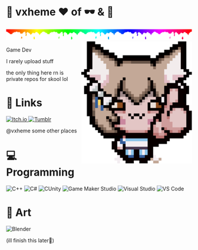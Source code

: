 # 🦦 vxheme ❤️ of 🕶 & 🎨 
<!---I love otters--->

<img src="images/rainbow divider.webp" width="1920" height="30"/>

<img src="images/Felix-Isaac-Normal-Cropped.png" align="right" width="300px"/>

Game Dev

I rarely upload stuff

the only thing here rn is private repos for skool lol

# 🔗 Links

<a href="https://vxheme.itch.io/">
  <img src="https://avatars0.githubusercontent.com/u/14803619?s=280&v=4](https://external-content.duckduckgo.com/iu/?u=https%3A%2F%2Ftfancs.github.io%2FTFANCSPage%2Fimages%2Fitchio.png&f=1&nofb=1&ipt=cc3a301bd95746ac75d471cf772005a1a35f7b53c38f989eafc798630bf8345e&ipo=images" width="50" height="50" title="Itch.io" alt="Itch.io">
</a>

<a href="https://www.tumblr.com/vxheme">
  <img src="https://external-content.duckduckgo.com/iu/?u=https%3A%2F%2Flogos-world.net%2Fwp-content%2Fuploads%2F2020%2F09%2FTumblr-Symbol.png&f=1&nofb=1&ipt=50eaf53a3698b90755199c6c55ab8e9bfaf392de6d2bfd3e0f505bac37627463&ipo=images" height="50" title="Tumblr" alt="Tumblr">
</a>

@vxheme some other places

# 💻 Programming
<p>
<img src="https://cdn.jsdelivr.net/gh/devicons/devicon/icons/cplusplus/cplusplus-original.svg"									width="50" height="50" title="C++" alt="C++"/>
<img src="https://cdn.jsdelivr.net/gh/devicons/devicon/icons/csharp/csharp-original.svg"												width="50" height="50" title="C#" alt="C#"/>
<img src="https://cdn.jsdelivr.net/gh/devicons/devicon/icons/unity/unity-original.svg"													width="50" height="50" title="Unity" alt="CUnity"/>
<img src="https://coal.gamemaker.io/sites/5d75794b3c84c70006700381/theme/images/svg/logomark.svg?1684853061"		width="50" height="50" title="Game Maker Studio" alt="Game Maker Studio">
<img src="https://cdn.jsdelivr.net/gh/devicons/devicon/icons/visualstudio/visualstudio-plain.svg"								width="50" height="50" title="Visual Studio" alt="Visual Studio"/>
<img src="https://cdn.jsdelivr.net/gh/devicons/devicon/icons/vscode/vscode-original.svg"												width="50" height="50" title="VS Code" alt="VS Code"/>
</p>       

<!---actual human languages as well lol--->

# 🎨 Art
<p>
<img src="https://cdn.jsdelivr.net/gh/devicons/devicon/icons/blender/blender-original.svg"											width="50" height="50" title="Blender" alt="Blender"/>
</p>       

<!---finish adding tools including art stuff--->

(ill finish this later🥱)


<!---
Icons from devicon or just from the website
boo
idk what wonderous writing I'll weveal (reveal(~~uwu~~)); or ingenous ideals I'm inclined to impart; yea that's it go away
--->


